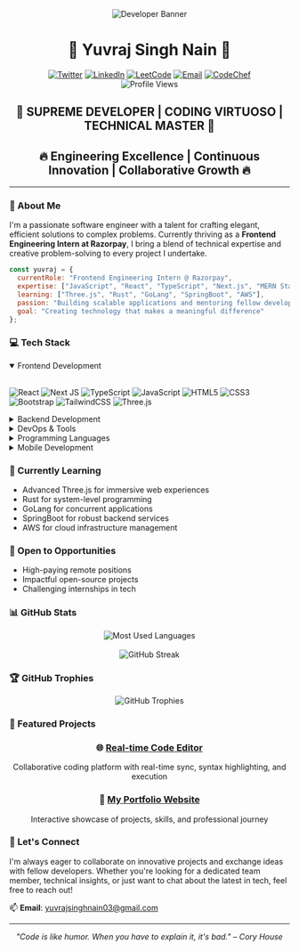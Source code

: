 <div align="center">
  <img src="https://api.placeholder.com/600/300" alt="Developer Banner"/>
</div>

# <div align="center">👑 Yuvraj Singh Nain 👑</div>

<div align="center">
  <a href="https://twitter.com/yuvrajsinghnain"><img src="https://img.shields.io/badge/Twitter-%231DA1F2.svg?style=for-the-badge&logo=Twitter&logoColor=white" alt="Twitter"></a>
  <a href="https://linkedin.com/in/yuvraj-singh-nain-76715921b"><img src="https://img.shields.io/badge/linkedin-%230077B5.svg?style=for-the-badge&logo=linkedin&logoColor=white" alt="LinkedIn"></a>
  <a href="https://leetcode.com/yuvrajsinghnain03/"><img src="https://img.shields.io/badge/LeetCode-000000?style=for-the-badge&logo=LeetCode&logoColor=#d16c06" alt="LeetCode"></a>
  <a href="mailto:yuvrajsinghnain03@gmail.com"><img src="https://img.shields.io/badge/Gmail-D14836?style=for-the-badge&logo=gmail&logoColor=white" alt="Email"></a>
  <a href="https://www.codechef.com/users/yuvraj2495"><img src="https://img.shields.io/badge/CodeChef-%23964B00.svg?style=for-the-badge&logo=CodeChef&logoColor=white" alt="CodeChef"></a>
</div>

<div align="center">
  <img src="https://komarev.com/ghpvc/?username=yuvrajinbhakti&label=Profile%20views&color=0e75b6&style=flat" alt="Profile Views">
</div>

## <div align="center">💫 SUPREME DEVELOPER | CODING VIRTUOSO | TECHNICAL MASTER 💫</div>
## <div align="center">🔥 Engineering Excellence | Continuous Innovation | Collaborative Growth 🔥</div>

---

### 🚀 About Me
I'm a passionate software engineer with a talent for crafting elegant, efficient solutions to complex problems. Currently thriving as a **Frontend Engineering Intern at Razorpay**, I bring a blend of technical expertise and creative problem-solving to every project I undertake.

```javascript
const yuvraj = {
  currentRole: "Frontend Engineering Intern @ Razorpay",
  expertise: ["JavaScript", "React", "TypeScript", "Next.js", "MERN Stack"],
  learning: ["Three.js", "Rust", "GoLang", "SpringBoot", "AWS"],
  passion: "Building scalable applications and mentoring fellow developers",
  goal: "Creating technology that makes a meaningful difference"
};
```

### 💻 Tech Stack
<details open>
<summary>Frontend Development</summary>
<br>
  
![React](https://img.shields.io/badge/react-%2320232a.svg?style=for-the-badge&logo=react&logoColor=%2361DAFB)
![Next JS](https://img.shields.io/badge/Next-black?style=for-the-badge&logo=next.js&logoColor=white)
![TypeScript](https://img.shields.io/badge/typescript-%23007ACC.svg?style=for-the-badge&logo=typescript&logoColor=white)
![JavaScript](https://img.shields.io/badge/javascript-%23323330.svg?style=for-the-badge&logo=javascript&logoColor=%23F7DF1E)
![HTML5](https://img.shields.io/badge/html5-%23E34F26.svg?style=for-the-badge&logo=html5&logoColor=white)
![CSS3](https://img.shields.io/badge/css3-%231572B6.svg?style=for-the-badge&logo=css3&logoColor=white)
![Bootstrap](https://img.shields.io/badge/bootstrap-%23563D7C.svg?style=for-the-badge&logo=bootstrap&logoColor=white)
![TailwindCSS](https://img.shields.io/badge/tailwindcss-%2338B2AC.svg?style=for-the-badge&logo=tailwind-css&logoColor=white)
![Three.js](https://img.shields.io/badge/threejs-black?style=for-the-badge&logo=three.js&logoColor=white)
</details>
<details>
<summary>Backend Development</summary>
<br>
  
![NodeJS](https://img.shields.io/badge/node.js-6DA55F?style=for-the-badge&logo=node.js&logoColor=white)
![Express.js](https://img.shields.io/badge/express.js-%23404d59.svg?style=for-the-badge&logo=express&logoColor=%2361DAFB)
![MongoDB](https://img.shields.io/badge/MongoDB-%234ea94b.svg?style=for-the-badge&logo=mongodb&logoColor=white)
![Firebase](https://img.shields.io/badge/firebase-%23039BE5.svg?style=for-the-badge&logo=firebase)
![GraphQL](https://img.shields.io/badge/-GraphQL-E10098?style=for-the-badge&logo=graphql&logoColor=white)
</details>
<details>
<summary>DevOps & Tools</summary>
<br>
  
![Docker](https://img.shields.io/badge/docker-%230db7ed.svg?style=for-the-badge&logo=docker&logoColor=white)
![Kubernetes](https://img.shields.io/badge/kubernetes-%23326ce5.svg?style=for-the-badge&logo=kubernetes&logoColor=white)
![Git](https://img.shields.io/badge/git-%23F05033.svg?style=for-the-badge&logo=git&logoColor=white)
![GitHub Actions](https://img.shields.io/badge/github%20actions-%232671E5.svg?style=for-the-badge&logo=githubactions&logoColor=white)
![Vercel](https://img.shields.io/badge/vercel-%23000000.svg?style=for-the-badge&logo=vercel&logoColor=white)
</details>
<details>
<summary>Programming Languages</summary>
<br>
  
![C](https://img.shields.io/badge/c-%2300599C.svg?style=for-the-badge&logo=c&logoColor=white)
![C++](https://img.shields.io/badge/c++-%2300599C.svg?style=for-the-badge&logo=c%2B%2B&logoColor=white)
![Python](https://img.shields.io/badge/python-3670A0?style=for-the-badge&logo=python&logoColor=ffdd54)
![Dart](https://img.shields.io/badge/dart-%230175C2.svg?style=for-the-badge&logo=dart&logoColor=white)
![Rust](https://img.shields.io/badge/rust-%23000000.svg?style=for-the-badge&logo=rust&logoColor=white)
![Go](https://img.shields.io/badge/go-%2300ADD8.svg?style=for-the-badge&logo=go&logoColor=white)
</details>
<details>
<summary>Mobile Development</summary>
<br>
  
![Flutter](https://img.shields.io/badge/Flutter-%2302569B.svg?style=for-the-badge&logo=Flutter&logoColor=white)
![React Native](https://img.shields.io/badge/react_native-%2320232a.svg?style=for-the-badge&logo=react&logoColor=%2361DAFB)
</details>

### 🌱 Currently Learning
- Advanced Three.js for immersive web experiences
- Rust for system-level programming
- GoLang for concurrent applications
- SpringBoot for robust backend services
- AWS for cloud infrastructure management

### 💼 Open to Opportunities
- High-paying remote positions
- Impactful open-source projects
- Challenging internships in tech

### 📊 GitHub Stats
<div align="center">
  <img src="https://github-readme-stats.vercel.app/api/top-langs?username=yuvrajinbhakti&show_icons=true&locale=en&layout=compact&theme=tokyonight" alt="Most Used Languages" />
  <br><br>
  <img src="https://github-readme-streak-stats.herokuapp.com/?user=yuvrajinbhakti&theme=tokyonight" alt="GitHub Streak" />
</div>

### 🏆 GitHub Trophies
<div align="center">
  <img src="https://github-profile-trophy.vercel.app/?username=yuvrajinbhakti&theme=onedark&column=4&margin-w=15&margin-h=15" alt="GitHub Trophies" />
</div>

### 📌 Featured Projects
<div align="center">
  <div>
    <h3>🌐 <a href="https://real-time-code-editor-codebuddy.onrender.com/">Real-time Code Editor</a></h3>
    <p>Collaborative coding platform with real-time sync, syntax highlighting, and execution</p>
  </div>
  
  <div>
    <h3>💼 <a href="https://yuvraj-singh-nain-portfolio.vercel.app/">My Portfolio Website</a></h3>
    <p>Interactive showcase of projects, skills, and professional journey</p>
  </div>
</div>

### 🤝 Let's Connect
I'm always eager to collaborate on innovative projects and exchange ideas with fellow developers. Whether you're looking for a dedicated team member, technical insights, or just want to chat about the latest in tech, feel free to reach out!

📫 **Email**: yuvrajsinghnain03@gmail.com

---

<div align="center">
  <i>"Code is like humor. When you have to explain it, it's bad." – Cory House</i>
</div>
